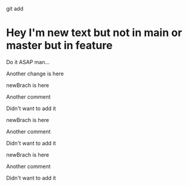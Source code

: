 git add

# Hey I'm new text but not in main or master but in feature
Do it ASAP man...

Another change is here 

newBrach is here 

Another comment

Didn't want to add it 

newBrach is here 

Another comment

Didn't want to add it 

newBrach is here 

Another comment

Didn't want to add it 